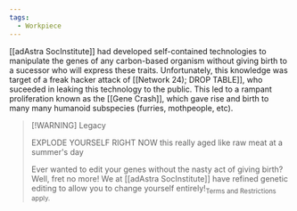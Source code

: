 ```yaml
---
tags:
  - Workpiece
---
```

[[adAstra SocInstitute]] had developed self-contained technologies to manipulate the genes of any carbon-based organism without giving birth to a sucessor who will express these traits. 
Unfortunately, this knowledge was target of a freak hacker attack of [[Network 24); DROP TABLE]], who suceeded in leaking this technology to the public. This led to a rampant proliferation known as the [[Gene Crash]], which gave rise and birth to many many humanoid subspecies (furries, mothpeople, etc). 

> [!WARNING] Legacy
> 
> EXPLODE YOURSELF 
> RIGHT NOW
> this really aged like raw meat at a summer's day
> 
> 
> Ever wanted to edit your genes without the nasty act of giving birth?
> Well, fret no more!
> We at [[adAstra SocInstitute]] have refined genetic editing to allow you to change yourself entirely!<sub>Terms and Restrictions apply.</sub>